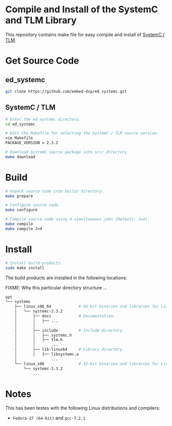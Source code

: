 
Compile and Install of the SystemC and TLM Library
==================================================

This repository contains make file for easy compile and install of [SystemC / TLM](http://www.accellera.org/downloads/standards/systemc).

Get Source Code
===============

## ed_systemc
```bash
git clone https://github.com/embed-dsp/ed_systemc.git
```

## SystemC / TLM
```bash
# Enter the ed_systemc directory.
cd ed_systemc

# Edit the Makefile for selecting the SystemC / TLM source version.
vim Makefile
PACKAGE_VERSION = 2.3.2

# Download SystemC source package into src/ directory.
make download
```

Build
=====
```bash
# Unpack source code into build/ directory.
make prepare

# Configure source code.
make configure

# Compile source code using 4 simultaneous jobs (Default: J=4).
make compile
make compile J=4
```

Install
=======
```bash
# Install build products.
sudo make install
```

The build products are installed in the following locations:

FIXME: Why this particular directory structure ...
```bash
opt
└── systemc
    ├── linux_x86_64            # 64-bit binaries and libraries for Linux
    │   └── systemc-2.3.2
    │       ├── docs            # Documentation.
    │       │   ├── ...
    │       │
    │       ├── include         # Include directory.
    │       │   ├── systemc.h
    │       │   ├── tlm.h
    │       │       ...
    │       ├── lib-linux64     # Library directory.
    │       │   ├── libsystemc.a
    │               ...
    └── linux_x86               # 32-bit binaries and libraries for Linux
        └── systemc-2.3.2
            ...
```

Notes
=====

This has been testes with the following Linux distributions and compilers:
* `Fedora-27 (64-bit)` and `gcc-7.2.1`
